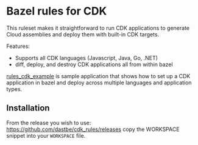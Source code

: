 # Bazel rules for CDK

This ruleset makes it straightforward to run CDK applications to generate Cloud
assemblies and deploy them with built-in CDK targets.

Features:

- Supports all CDK languages (Javascript, Java, Go, .NET)
- diff, deploy, and destroy CDK applications all from within bazel

[rules_cdk_example](https://github.com/dastbe/rules_cdk_example) is sample
application that shows how to set up a CDK application in bazel and deploy
across multiple languages and application types.

## Installation

From the release you wish to use:
<https://github.com/dastbe/cdk_rules/releases>
copy the WORKSPACE snippet into your `WORKSPACE` file.
